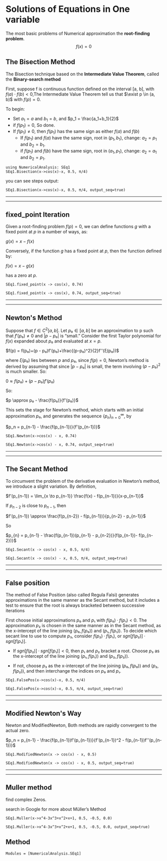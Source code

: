 # Solutions of Equations in One variable



The most basic problems of Numerical approximation the **root-finding problem**.
$$
f(x) = 0
$$




## The Bisection Method



The Bisection technique based on the **Intermediate Value Theorem**, called the **Binary-search method**

First, suppose f is continuous function defined on the interval [a, b], with $f(a)\cdot f(b) <0$,The Intermediate Value Theorem tell us that  $\exist p \in (a, b)$ with $f(p) = 0$.

To begin:

- Set $a_1 = a$ and $b_1=b$, and $p_1 = \frac{a_1+b_1}{2}$
- if $f(p_1) = 0$, So done.
- If $f(p_1) \ne 0$, then $f(p_1)$ has the same sign as either $f(a)$ and $f(b)$
  - If $f(p_1)$ and $f(a)$ have the same sign, root in $(p_1, b_1)$, change: $a_2 = p_1$ and $b_2 = b_1$.
  - if $f(p_1)$ and $f(b)$ have the same sign, root in $(a_1, p_1)$, change: $a_2 = a_1$  and $b_2=p_1$.

```@example 1
using NumericalAnalysis: SEq1
SEq1.Bisection(x->cos(x)-x, 0.5, π/4)
```

you can see steps output:

```@example 1
SEq1.Bisection(x->cos(x)-x, 0.5, π/4, output_seq=true)
```
****
****

## fixed_point Iteration

Given a root-finding problem $f(p) = 0$, we can define functions $g$ with a fixed point at $p$ in a number of ways,  as:

$g(x) = x - f(x)$

Conversely, if the function $g$ has a fixed point at $p$, then the function defined by:

$f(x) = x - g(x)$

has a zero at $p$.

```@example 1
SEq1.fixed_point(x -> cos(x), 0.74)
```

```@example 1
SEq1.fixed_point(x -> cos(x), 0.74, output_seq=true)
```
***
***

## Newton's Method
Suppose that $f ∈ C^2[a, b]$. Let $p₀ ∈ [a, b]$ be an approximation to p such that $f'(p₀) ≠ 0$ and $|p − p₀|$ is “small.” Consider the first Taylor polynomial for $f(x)$ expanded about $p₀$ and evaluated at $x = p$.

$f(p) = f(p₀)+(p - p₀)f'(p₀)+\frac{(p-p₀)^2}{2}f''(ξ(p₀))$

where $ξ(p₀)$ lies between $p$ and $p₀$, since $f(p)=0$, Newton’s method is derived by assuming that since $|p − p₀|$ is small, the term involving $(p-p₀)^2$ is much smaller. So:

$0 \approx f(p₀)+(p-p₀)f'(p₀)$

So:

$p \approx p₀ - \frac{f(p₀)}{f'(p₀)}$

This sets the stage for Newton’s method, which starts with an initial approximation $p₀$, and generates the sequence $\{ p_n \}_{n=0}^{∞}$, by

$p_n = p_{n-1} - \frac{f(p_{n-1})}{f'(p_{n-1})}$

```@example 1
SEq1.Newton(x->cos(x) - x, 0.74)
```

```@example 1
SEq1.Newton(x->cos(x) - x, 0.74, output_seq=true)
```
***
***

## The Secant Method
To circumvent the problem of the derivative evaluation in Newton’s method, we introduce a slight variation. By definition,

$f'(p_{n-1}) = \lim_{x \to p_{n-1}} \frac{f(x) - f(p_{n-1})}{x-p_{n-1}}$

If $p_{n-2}$ is close to $p_{n-1}$, then

$f'(p_{n-1}) \approx \frac{f(p_{n-2}) - f(p_{n-1})}{p_{n-2} - p_{n-1}}$

So

$p_{n} = p_{n-1} - \frac{f(p_{n-1})(p_{n-1} - p_{n-2})}{f(p_{n-1})- f(p_{n-2})}$

```@example 1
SEq1.Secant(x -> cos(x) - x, 0.5, π/4)
```

```@example 1
SEq1.Secant(x -> cos(x) - x, 0.5, π/4, output_seq=true)
```
***
***

## False position
The method of False Position (also called Regula Falsi) generates approximations in the same manner as the Secant method, but it includes a test to ensure that the root is always bracketed between successive iterations

First choose initial approximations $p₀$ and $p₁$ with $f(p₀)·f(p₁) < 0$. The approximation $p₂$ is chosen in the same manner as in the Secant method, as the x-intercept of the line joining $(p₀, f(p₀))$ and $(p₁, f(p₁))$. To decide which secant line to use to compute $p₃$, consider $f(p₂) · f(p₁)$, or $sgn[f(p₂)]·sgn[f(p₁)]$.

- If $sgn[f(p₂)]·sgn[f(p₁)] < 0$, then $p₁$ and $p₂$ bracket a root. Choose $p₃$ as the x-intercept of the line joining $(p₁,f(p₁))$ and $(p₂,f(p₂))$.

- If not, choose $p₃$ as the x-intercept of the line joining $(p₀, f(p₀))$ and $(p₂, f(p₂))$, and then interchange the indices on $p₀$ and $p₁$.

```@example 1
SEq1.FalsePos(x->cos(x)-x, 0.5, π/4)
```

```@example 1
SEq1.FalsePos(x->cos(x)-x, 0.5, π/4, output_seq=true)
```
***
***

## Modified Newton's Way
Newton and ModifiedNewton, Both methods are rapidly convergent to the actual zero.

$p_n = p_{n-1} - \frac{f(p_{n-1})f'(p_{n-1})}{f'(p_{n-1})^2 - f(p_{n-1})f''(p_{n-1})}$

```@example 1
SEq1.ModifiedNewton(x -> cos(x) - x, 0.5)
```

```@example 1
SEq1.ModifiedNewton(x -> cos(x) - x, 0.5, output_seq=true)
```
***
***

## Muller method
find complex Zeros.

search in Google for more about Müller’s Method

```@example 1
SEq1.Muller(x->x^4-3x^3+x^2+x+1, 0.5, -0.5, 0.0)
```
```@example 1
SEq1.Muller(x->x^4-3x^3+x^2+x+1, 0.5, -0.5, 0.0, output_seq=true)
```







## Method
```@autodocs
Modules = [NumericalAnalysis.SEq1]
```
